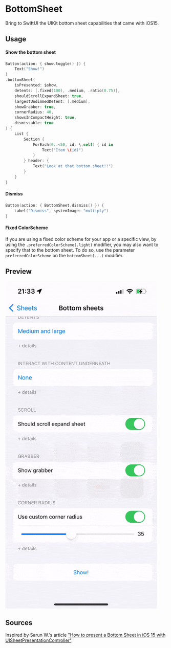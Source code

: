 # BottomSheet

Bring to SwiftUI the UIKit bottom sheet capabilities that came with iOS15.

## Usage

#### Show the bottom sheet

``` swift
Button(action: { show.toggle() }) {
    Text("Show!")
}
.bottomSheet(
    isPresented: $show,
    detents: [.fixed(100), .medium, .ratio(0.75)],
    shouldScrollExpandSheet: true,
    largestUndimmedDetent: [.medium],
    showGrabber: true,
    cornerRadius: 40,
    showsInCompactHeight: true,
    dismissable: true
) {
    List {
        Section {
            ForEach(0..<50, id: \.self) { id in
                Text("Item \(id)")
            }
        } header: {
            Text("Look at that bottom sheet!!")
        }
    }
}
```

#### Dismiss

``` swift
Button(action: { BottomSheet.dismiss() }) {
    Label("Dismiss", systemImage: "multiply")
}
```

#### Fixed ColorScheme

If you are using a fixed color scheme for your app or a specific view, by using the `.preferredColorScheme(.light)` modifier, you may also want to specify that to the bottom sheet.
To do so, use the parameter `preferredColorScheme` on the `bottomSheet(...)` modifier.

## Preview

![Bottom sheet](./bottomsheet.gif)

## Sources

Inspired by Sarun W.'s article ["How to present a Bottom Sheet in iOS 15 with UISheetPresentationController"](https://sarunw.com/posts/bottom-sheet-in-ios-15-with-uisheetpresentationcontroller/).

